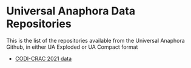 # Universal Anaphora Data Repositories #

This is the list of the repositories available from the Universal Anaphora Github, in either UA Exploded or UA Compact format

* [CODI-CRAC 2021 data](https://github.com/UniversalAnaphora/CODI-CRAC21) 
